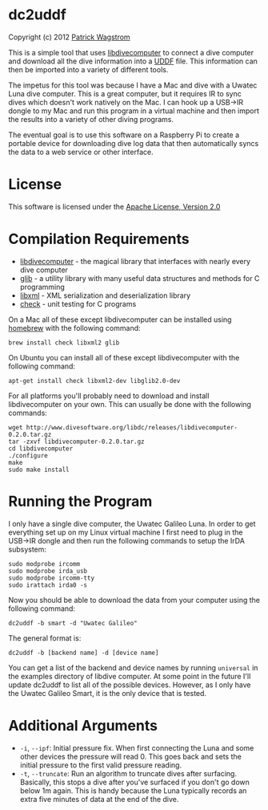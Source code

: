 dc2uddf
=======
Copyright (c) 2012 [Patrick Wagstrom][pwagstrom]

This is a simple tool that uses [libdivecomputer][libdc] to connect a dive computer
and download all the dive information into a [UDDF][uddf] file. This information can
then be imported into a variety of different tools.

The impetus for this tool was because I have a Mac and dive with a Uwatec
Luna dive computer. This is a great computer, but it requires IR to sync dives
which doesn't work natively on the Mac. I can hook up a USB&rarr;IR dongle to my
Mac and run this program in a virtual machine and then import the results
into a variety of other diving programs.

The eventual goal is to use this software on a Raspberry Pi to create a
portable device for downloading dive log data that then automatically
syncs the data to a web service or other interface.

License
=======

This software is licensed under the [Apache License, Version 2.0][license]

Compilation Requirements
========================

* [libdivecomputer][libdc] - the magical library that interfaces with nearly every dive computer
* [glib][glib] - a utility library with many useful data structures and methods for C programming
* [libxml][libxml] - XML serialization and deserialization library
* [check][check] - unit testing for C programs

On a Mac all of these except libdivecomputer can be installed using [homebrew][homebrew] with the following command:

    brew install check libxml2 glib

On Ubuntu you can install all of these except libdivecomputer with the following command:

    apt-get install check libxml2-dev libglib2.0-dev
    	
For all platforms you'll probably need to download and install libdivecomputer on your own. This can usually be done with the following commands:

    wget http://www.divesoftware.org/libdc/releases/libdivecomputer-0.2.0.tar.gz
    tar -zxvf libdivecomputer-0.2.0.tar.gz
    cd libdivecomputer
    ./configure
    make
    sudo make install

Running the Program
===================

I only have a single dive computer, the Uwatec Galileo Luna. In order to get everything set up on my Linux virtual machine I first need to plug in the USB&rarr;IR dongle and then run the following commands to setup the IrDA subsystem:

    sudo modprobe ircomm
    sudo modprobe irda_usb
    sudo modprobe ircomm-tty
    sudo irattach irda0 -s

Now you should be able to download the data from your computer using the following command:

    dc2uddf -b smart -d "Uwatec Galileo"
    
The general format is:

    dc2uddf -b [backend name] -d [device name]
    
You can get a list of the backend and device names by running `universal` in the examples directory of libdive computer. At some point in the future I'll update dc2uddf to list all of the possible devices. However, as I only have the Uwatec Galileo Smart, it is the only device that is tested.

Additional Arguments
====================

* `-i`, `--ipf`: Initial pressure fix. When first connecting the Luna and some other devices the pressure will read 0. This goes back and sets the initial pressure to the first valid pressure reading.
* `-t`, `--truncate`: Run an algorithm to truncate dives after surfacing. Basically, this stops a dive after you've surfaced if you don't go down below 1m again. This is handy because the Luna typically records an extra five minutes of data at the end of the dive.

[license]: http://www.apache.org/licenses/LICENSE-2.0.html
[libdc]: http://www.divesoftware.org/libdc/
[uddf]: http://www.streit.cc/extern/uddf_v310/en/index.html
[pwagstrom]: http://patrick.wagstrom.net/
[glib]: http://developer.gnome.org/glib/
[check]: http://check.sf.net/
[libxml]: http://www.xmlsoft.org/
[homebrew]: http://mxcl.github.com/homebrew/
